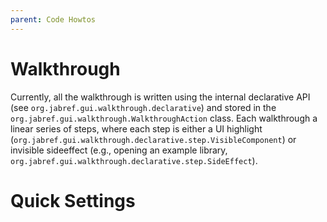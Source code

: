 ```yaml
---
parent: Code Howtos
---
```

# Walkthrough

Currently, all the walkthrough is written using the internal declarative API (see `org.jabref.gui.walkthrough.declarative`) and stored in the `org.jabref.gui.walkthrough.WalkthroughAction` class. Each walkthrough a linear series of steps, where each step is either a UI highlight (`org.jabref.gui.walkthrough.declarative.step.VisibleComponent`) or invisible sideeffect (e.g., opening an example library, `org.jabref.gui.walkthrough.declarative.step.SideEffect`).

# Quick Settings

